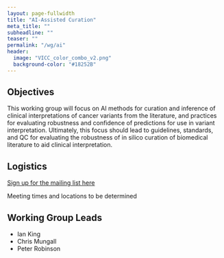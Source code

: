 ```yaml
---
layout: page-fullwidth
title: "AI-Assisted Curation"
meta_title: ""
subheadline: ""
teaser: ""
permalink: "/wg/ai"
header:
  image: "VICC_color_combo_v2.png"
  background-color: "#18252B"
---
```



## Objectives
This working group will focus on AI methods for curation and inference of clinical interpretations of cancer variants from the literature, and practices for evaluating robustness and confidence of predictions for use in variant interpretation. Ultimately, this focus should lead to guidelines, standards, and QC for evaluating the robustness of in silico curation of biomedical literature to aid clinical interpretation.

## Logistics

[Sign up for the mailing list here](https://groups.google.com/forum/#!forum/vicc-ai-wg)

Meeting times and locations to be determined

## Working Group Leads

* Ian King
* Chris Mungall
* Peter Robinson